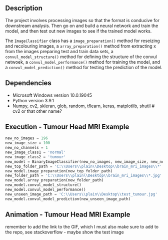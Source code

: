 ## Description 
The project involves processing images so that the format is conducive for downstream analysis. Then go on and build a neural network and train the model, and then test out new images to see if the trained model works. 

The `ImageClassifier` class has a `image_preparation()` method for reseizing and recolouring images, a `array_preparation()` method from extracting x from the images  preparing test and train data sets, a `convul_model_structure()` method for defining the structure of the convul netwoek, a `convul_model_performance()` method for training the model, and a `convul_model_prediction()` method for testing the prediction of the model.  


## Dependencies
* Microsoft Windows version 10.0.19045
* Python version 3.9.1
* Numpy, cv2, skleran, glob, random, tflearn, keras, matplotlib, shutil # cv2 or that other name?

## Execution - Tumour Head MRI Example 
```python
new_no_images = 196
new_image_size = 100
new_no_channels = 1
new_image_class1 = 'normal'
new_image_class2 = 'tumour'
new_model = BinaryImageClassifier(new_no_images, new_image_size, new_no_channels, new_image_class1, new_image_class2)
new_top_folder_path = 'C:\\Users\\plain\\Desktop\\brain_mri_images\\*'
new_model.image_preparation(new_top_folder_path)
new_folder_path = 'C:\\Users\\plain\\Desktop\\brain_mri_images\\*.jpg'
new_model.array_preparation(new_folder_path)
new_model.convul_model_structure()
new_model.convul_model_performance()
new_unseen_image_path = 'C:\\Users\\plain\\Desktop\\test_tumour.jpg'
new_model.convul_model_prediction(new_unseen_image_path)
```

## Animation - Tumour Head MRI Example
remember to add the link to the GIF, which I must also make sure to add to the repo, see stackoverflow - maybe show the test image 
